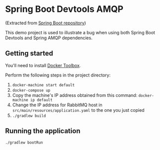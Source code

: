 # Spring Boot Devtools AMQP

(Extracted from [Spring Boot repository](https://github.com/spring-projects/spring-boot/tree/master/spring-boot-samples))

This demo project is used to illustrate a bug when using both Spring Boot Devtools and Spring AMQP dependencies.

## Getting started

You'll need to install [Docker Toolbox](https://www.docker.com/products/docker-toolbox).

Perform the following steps in the project directory:

1. `docker-machine start default`
1. `docker-compose up`
1. Copy the machine's IP address obtained from this command: `docker-machine ip default`
1. Change the IP address for RabbitMQ host in `src/main/resources/application.yaml` to the one you just copied
1. `./gradlew build`

## Running the application

`./gradlew bootRun`
